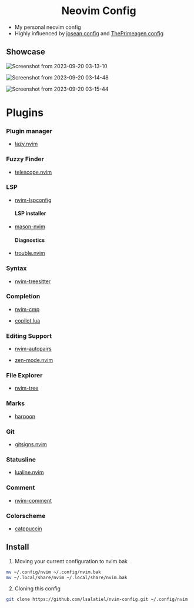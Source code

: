 <div align="center">
  <h1 align="center">Neovim Config</h1>
</div>

- My personal neovim config
- Highly influenced by [josean config](https://github.com/josean-dev/dev-environment-files/tree/main/.config/nvim) and [ThePrimeagen config](https://github.com/ThePrimeagen/init.lua/tree/master)

## Showcase

![Screenshot from 2023-09-20 03-13-10](https://github.com/lsalatiel/nvim-config/assets/110201578/0db98055-6de0-4138-83d0-018e4d92da3e)

![Screenshot from 2023-09-20 03-14-48](https://github.com/lsalatiel/nvim-config/assets/110201578/bcca2475-5d9b-49f9-b91d-f48f0c19f75f)

![Screenshot from 2023-09-20 03-15-44](https://github.com/lsalatiel/nvim-config/assets/110201578/3397dbd6-c1b4-47de-bc52-22797f890be4)

# Plugins
### Plugin manager

- [lazy.nvim](https://github.com/folke/lazy.nvim)

### Fuzzy Finder
- [telescope.nvim](https://github.com/nvim-telescope/telescope.nvim)

### LSP

- [nvim-lspconfig](https://github.com/neovim/nvim-lspconfig)

  #### LSP installer 

- [mason-nvim](https://github.com/williamboman/mason.nvim)

  #### Diagnostics

- [trouble.nvim](https://github.com/folke/trouble.nvim)

### Syntax

- [nvim-treesitter](https://github.com/nvim-treesitter/nvim-treesitter)

### Completion

- [nvim-cmp](https://github.com/hrsh7th/nvim-cmp)

- [copilot.lua](https://github.com/zbirenbaum/copilot.lua)

### Editing Support

- [nvim-autopairs](https://github.com/windwp/nvim-autopairs)

- [zen-mode.nvim](https://github.com/folke/zen-mode.nvim)

### File Explorer

- [nvim-tree](https://github.com/nvim-tree/nvim-tree.lua)

### Marks

- [harpoon](https://github.com/ThePrimeagen/harpoon)

### Git
- [gitsigns.nvim](https://github.com/lewis6991/gitsigns.nvim)

### Statusline

- [lualine.nvim](https://github.com/nvim-lualine/lualine.nvim)

### Comment

- [nvim-comment](https://github.com/terrortylor/nvim-comment)

### Colorscheme

- [catppuccin](https://github.com/catppuccin/catppuccin)

## Install

1. Moving your current configuration to nvim.bak
```sh
mv ~/.config/nvim ~/.config/nvim.bak
mv ~/.local/share/nvim ~/.local/share/nvim.bak
```

2. Cloning this config
```sh
git clone https://github.com/lsalatiel/nvim-config.git ~/.config/nvim
```

